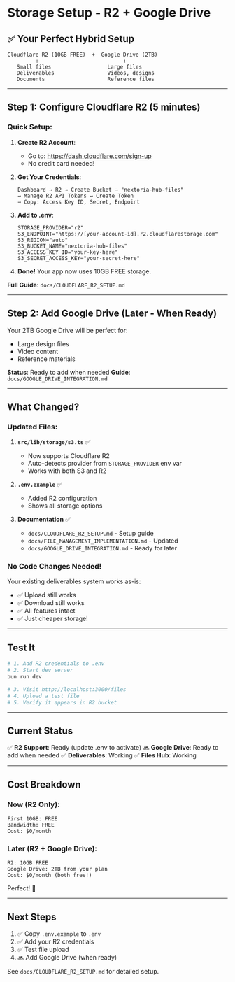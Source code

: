 # Storage Setup - R2 + Google Drive

## ✅ Your Perfect Hybrid Setup

```
Cloudflare R2 (10GB FREE)  +  Google Drive (2TB)
         ↓                           ↓
   Small files                  Large files
   Deliverables                 Videos, designs
   Documents                    Reference files
```

---

## Step 1: Configure Cloudflare R2 (5 minutes)

### Quick Setup:

1. **Create R2 Account**:

   - Go to: https://dash.cloudflare.com/sign-up
   - No credit card needed!

2. **Get Your Credentials**:

   ```
   Dashboard → R2 → Create Bucket → "nextoria-hub-files"
   → Manage R2 API Tokens → Create Token
   → Copy: Access Key ID, Secret, Endpoint
   ```

3. **Add to .env**:

   ```env
   STORAGE_PROVIDER="r2"
   S3_ENDPOINT="https://[your-account-id].r2.cloudflarestorage.com"
   S3_REGION="auto"
   S3_BUCKET_NAME="nextoria-hub-files"
   S3_ACCESS_KEY_ID="your-key-here"
   S3_SECRET_ACCESS_KEY="your-secret-here"
   ```

4. **Done!** Your app now uses 10GB FREE storage.

**Full Guide**: `docs/CLOUDFLARE_R2_SETUP.md`

---

## Step 2: Add Google Drive (Later - When Ready)

Your 2TB Google Drive will be perfect for:

- Large design files
- Video content
- Reference materials

**Status**: Ready to add when needed
**Guide**: `docs/GOOGLE_DRIVE_INTEGRATION.md`

---

## What Changed?

### Updated Files:

1. **`src/lib/storage/s3.ts`** ✅

   - Now supports Cloudflare R2
   - Auto-detects provider from `STORAGE_PROVIDER` env var
   - Works with both S3 and R2

2. **`.env.example`** ✅

   - Added R2 configuration
   - Shows all storage options

3. **Documentation** ✅
   - `docs/CLOUDFLARE_R2_SETUP.md` - Setup guide
   - `docs/FILE_MANAGEMENT_IMPLEMENTATION.md` - Updated
   - `docs/GOOGLE_DRIVE_INTEGRATION.md` - Ready for later

### No Code Changes Needed!

Your existing deliverables system works as-is:

- ✅ Upload still works
- ✅ Download still works
- ✅ All features intact
- ✅ Just cheaper storage!

---

## Test It

```bash
# 1. Add R2 credentials to .env
# 2. Start dev server
bun run dev

# 3. Visit http://localhost:3000/files
# 4. Upload a test file
# 5. Verify it appears in R2 bucket
```

---

## Current Status

✅ **R2 Support**: Ready (update .env to activate)
🔜 **Google Drive**: Ready to add when needed
✅ **Deliverables**: Working
✅ **Files Hub**: Working

---

## Cost Breakdown

### Now (R2 Only):

```
First 10GB: FREE
Bandwidth: FREE
Cost: $0/month
```

### Later (R2 + Google Drive):

```
R2: 10GB FREE
Google Drive: 2TB from your plan
Cost: $0/month (both free!)
```

Perfect! 🎉

---

## Next Steps

1. ✅ Copy `.env.example` to `.env`
2. ✅ Add your R2 credentials
3. ✅ Test file upload
4. 🔜 Add Google Drive (when ready)

See `docs/CLOUDFLARE_R2_SETUP.md` for detailed setup.
